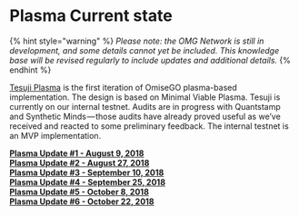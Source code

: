 # Plasma Current state

{% hint style="warning" %}
_Please note: the OMG Network is still in development, and some details cannot yet be included. This knowledge base will be revised regularly to include updates and additional details._
{% endhint %}

[Tesuji Plasma](https://github.com/omisego/elixir-omg/blob/develop/docs/tesuji_blockchain_design.md) is the first iteration of OmiseGO plasma-based implementation. The design is based on Minimal Viable Plasma. Tesuji is currently on our internal testnet. Audits are in progress with Quantstamp and Synthetic Minds — those audits have already proved useful as we’ve received and reacted to some preliminary feedback. The internal testnet is an MVP implementation.

[**Plasma Update \#1 - August 9, 2018**](https://kb.omgcommunity.org/deep-dive/plasma/current-state/plasma-update-1)  
[**Plasma Update \#2 - August 27, 2018**](https://kb.omgcommunity.org/deep-dive/plasma/current-state/plasma-update-2)  
[**Plasma Update \#3 - September 10, 2018**](https://kb.omgcommunity.org/deep-dive/plasma/current-state/plasma-update-3)  
[**Plasma Update \#4 - September 25, 2018**](https://kb.omgcommunity.org/deep-dive/plasma/current-state/plasma-update-4)  
[**Plasma Update \#5 - October 8, 2018**](https://kb.omgcommunity.org/deep-dive/plasma/current-state/plasma-update-5)  
[**Plasma Update \#6 - October 22, 2018**](https://kb.omgcommunity.org/deep-dive/plasma/current-state/plasma-update-6)

